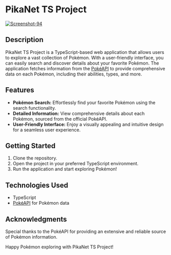 # PikaNet TS Project

<a href='https://postimg.cc/XrVtFRXh' target='_blank'><img src='https://i.postimg.cc/L8fRdRSH/Screenshot-94.png' border='0' alt='Screenshot-94'/></a>

## Description
PikaNet TS Project is a TypeScript-based web application that allows users to explore a vast collection of Pokémon. With a user-friendly interface, you can easily search and discover details about your favorite Pokémon. The application fetches information from the [PokéAPI](https://pokeapi.co/) to provide comprehensive data on each Pokémon, including their abilities, types, and more.

## Features
- **Pokémon Search:** Effortlessly find your favorite Pokémon using the search functionality.
- **Detailed Information:** View comprehensive details about each Pokémon, sourced from the official PokéAPI.
- **User-Friendly Interface:** Enjoy a visually appealing and intuitive design for a seamless user experience.

## Getting Started
1. Clone the repository.
2. Open the project in your preferred TypeScript environment.
3. Run the application and start exploring Pokémon!

## Technologies Used
- TypeScript
- [PokéAPI](https://pokeapi.co/) for Pokémon data

## Acknowledgments
Special thanks to the PokéAPI for providing an extensive and reliable source of Pokémon information.

Happy Pokémon exploring with PikaNet TS Project!
